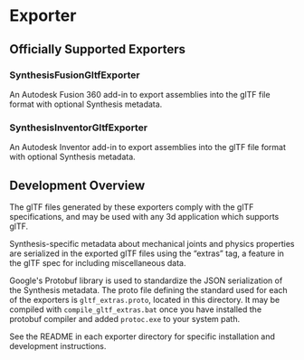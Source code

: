 # Exporter

## Officially Supported Exporters

### SynthesisFusionGltfExporter
An Autodesk Fusion 360 add-in to export assemblies into the glTF file format with optional Synthesis metadata.

### SynthesisInventorGltfExporter
An Autodesk Inventor add-in to export assemblies into the glTF file format with optional Synthesis metadata.

## Development Overview

The glTF files generated by these exporters comply with the glTF specifications, and may be used with any 3d application which supports glTF.

Synthesis-specific metadata about mechanical joints and physics properties are serialized in the exported glTF files using the “extras” tag, a feature in the glTF spec for including miscellaneous data. 

Google's Protobuf library is used to standardize the JSON serialization of the Synthesis metadata. The proto file defining the standard used for each of the exporters is `gltf_extras.proto`, located in this directory. It may be compiled with `compile_gltf_extras.bat` once you have installed the protobuf compiler and added `protoc.exe` to your system path.

See the README in each exporter directory for specific installation and development instructions.